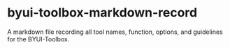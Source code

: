 # byui-toolbox-markdown-record
A markdown file recording all tool names, function, options, and guidelines for the BYUI-Toolbox.
